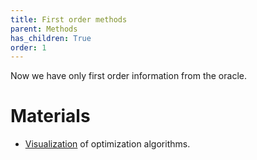 ```yaml
---
title: First order methods
parent: Methods
has_children: True
order: 1
---
```


Now we have only first order information from the oracle.

# Materials

* [Visualization](https://bl.ocks.org/EmilienDupont/aaf429be5705b219aaaf8d691e27ca87) of optimization algorithms.
